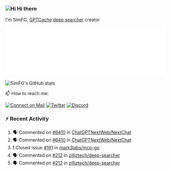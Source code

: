 ### <img src='https://qpluspicture.oss-cn-beijing.aliyuncs.com/6LjjQA/Hi.gif' alt='Hi' width="24"/> Hi there

I'm SimFG, [GPTCache](https://github.com/zilliztech/GPTCache) [deep searcher](https://github.com/zilliztech/deep-searcher) creator

![Metrics 👋](/metrics.plugin.followup.user.svg)

![SimFG's GitHub stats](https://github-readme-stats.vercel.app/api?username=SimFG&show_icons=true&theme=radical&count_private=true)

📫 How to reach me:

[![Connect on Mail](https://img.shields.io/badge/Ask%20me-anything-1abc9c.svg)](mailto:1142838399@qq.com)
[![Twitter](https://img.shields.io/twitter/follow/FogSim?style=social)](https://twitter.com/FogSim)
[![Discord](https://img.shields.io/discord/1092648432495251507?label=Discord&logo=discord)](https://discord.gg/Q8C6WEjSWV)

### :zap: Recent Activity

<!--START_SECTION:activity-->
1. 🗣 Commented on [#6410](https://github.com/ChatGPTNextWeb/NextChat/issues/6410) in [ChatGPTNextWeb/NextChat](https://github.com/ChatGPTNextWeb/NextChat)
2. 🗣 Commented on [#6410](https://github.com/ChatGPTNextWeb/NextChat/issues/6410) in [ChatGPTNextWeb/NextChat](https://github.com/ChatGPTNextWeb/NextChat)
3. ❗️ Closed issue [#191](https://github.com/mark3labs/mcp-go/issues/191) in [mark3labs/mcp-go](https://github.com/mark3labs/mcp-go)
4. 🗣 Commented on [#212](https://github.com/zilliztech/deep-searcher/issues/212) in [zilliztech/deep-searcher](https://github.com/zilliztech/deep-searcher)
5. 🗣 Commented on [#212](https://github.com/zilliztech/deep-searcher/issues/212) in [zilliztech/deep-searcher](https://github.com/zilliztech/deep-searcher)
<!--END_SECTION:activity-->

